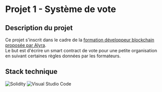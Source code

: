 # Projet 1 - Système de vote
## Description du projet
Ce projet s'inscrit dans le cadre de la [formation développeur blockchain proposée par Alyra](https://www.alyra.fr/formations/decouvrir-la-formation-developpeur-blockchain-alyra).  
Le but est d'écrire un smart contract de vote pour une petite organisation en suivant certaines règles données par les formateurs.
## Stack technique
![Solidity](https://img.shields.io/badge/Solidity-%23363636.svg?style=for-the-badge&logo=solidity&logoColor=white) ![Visual Studio Code](https://img.shields.io/badge/Visual%20Studio%20Code-0078d7.svg?style=for-the-badge&logo=visual-studio-code&logoColor=white)

